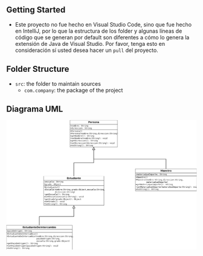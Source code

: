 ## Getting Started

- Este proyecto no fue hecho en Visual Studio Code, sino que fue hecho en IntelliJ, por lo que la estructura de
los folder y algunas líneas de código que se generan por default son diferentes a cómo lo genera la extensión de Java
de Visual Studio. Por favor, tenga esto en consideración sí usted desea hacer un `pull` del proyecto.
  
## Folder Structure

- `src`: the folder to maintain sources
    - `com.company`: the package of the project

## Diagrama UML

<img alt="java" src="Persona Herencia.png" />